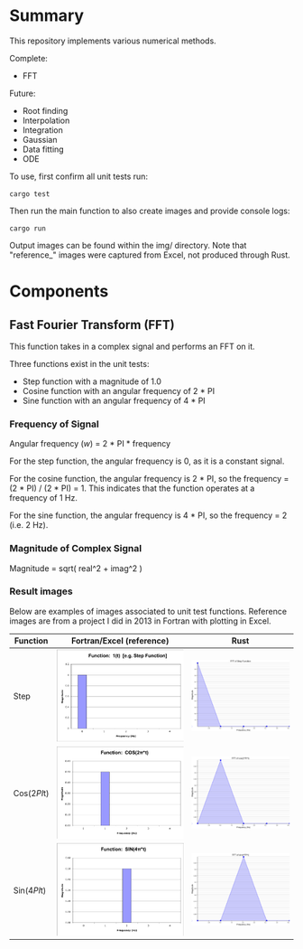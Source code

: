 # Summary

This repository implements various numerical methods.

Complete:
- FFT

Future:
- Root finding
- Interpolation
- Integration
- Gaussian
- Data fitting
- ODE

To use, first confirm all unit tests run:
```
cargo test
```
Then run the main function to also create images and provide console logs:
```
cargo run
```
Output images can be found within the img/ directory. Note that "reference_" images were captured from Excel, not produced through Rust.

# Components
## Fast Fourier Transform (FFT)
This function takes in a complex signal and performs an FFT on it.

Three functions exist in the unit tests:
- Step function with a magnitude of 1.0
- Cosine function with an angular frequency of 2 * PI
- Sine function with an angular frequency of 4 * PI

### Frequency of Signal

Angular frequency (_w_) = 2 * PI * frequency

For the step function, the angular frequency is 0, as it is a constant signal.

For the cosine function, the angular frequency is 2 * PI, so the frequency = (2 * PI) / (2 * PI) = 1. This indicates that the function operates at a frequency of 1 Hz.

For the sine function, the angular frequency is 4 * PI, so the frequency = 2 (i.e. 2 Hz).

### Magnitude of Complex Signal
Magnitude = sqrt( real^2 + imag^2 )

### Result images
Below are examples of images associated to unit test functions. Reference images are from a project I did in 2013 in Fortran with plotting in Excel.

| Function    | Fortran/Excel (reference)              | Rust                         |
|-------------|----------------------------------------|------------------------------|
| Step        | <img src="./img/reference_step.png">   | <img src="./img/step.png">   |
| Cos(2*PI*t) | <img src="./img/reference_cos2pi.png"> | <img src="./img/cos2pi.png"> |
| Sin(4*PI*t) | <img src="./img/reference_sin4pi.png"> | <img src="./img/sin4pi.png"> |
